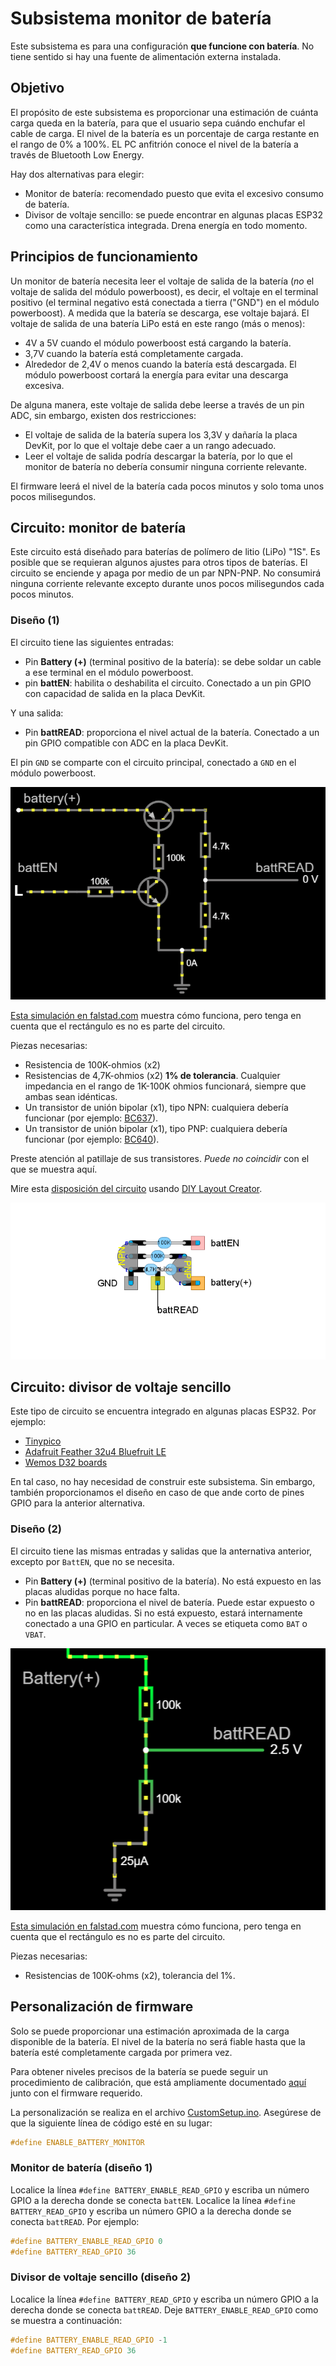 # Subsistema monitor de batería

Este subsistema es para una configuración **que funcione con batería**. No tiene sentido si hay una fuente de alimentación externa instalada.

## Objetivo

El propósito de este subsistema es proporcionar una estimación de cuánta carga queda en la batería, para que el usuario sepa cuándo enchufar el cable de carga. El nivel de la batería es un porcentaje de carga restante en el rango de 0% a 100%. EL PC anfitrión conoce el nivel de la batería a través de Bluetooth Low Energy.

Hay dos alternativas para elegir:

- Monitor de batería: recomendado puesto que evita el excesivo consumo de batería.
- Divisor de voltaje sencillo: se puede encontrar en algunas placas ESP32 como una característica integrada. Drena energía en todo momento.

## Principios de funcionamiento

Un monitor de batería necesita leer el voltaje de salida de la batería (*no* el voltaje de salida del módulo powerboost), es decir, el voltaje en el terminal positivo (el terminal negativo está conectada a tierra ("GND") en el módulo powerboost).
A medida que la batería se descarga, ese voltaje bajará. El voltaje de salida de una batería LiPo está en este rango (más o menos):

- 4V a 5V cuando el módulo powerboost está cargando la batería.
- 3,7V cuando la batería está completamente cargada.
- Alrededor de 2,4V o menos cuando la batería está descargada. El módulo powerboost cortará la energía para evitar una descarga excesiva.

De alguna manera, este voltaje de salida debe leerse a través de un pin ADC, sin embargo, existen dos restricciones:

- El voltaje de salida de la batería supera los 3,3V y dañaría la placa DevKit, por lo que el voltaje debe caer a un rango adecuado.
- Leer el voltaje de salida podría descargar la batería, por lo que el monitor de batería no debería consumir ninguna corriente relevante.

El firmware leerá el nivel de la batería cada pocos minutos y solo toma unos pocos milisegundos.

## Circuito: monitor de batería

Este circuito está diseñado para baterías de polímero de litio (LiPo) "1S". Es posible que se requieran algunos ajustes para otros tipos de baterías. El circuito se enciende y apaga por medio de un par NPN-PNP. No consumirá ninguna corriente relevante excepto durante unos pocos milisegundos cada pocos minutos.

### Diseño (1)

El circuito tiene las siguientes entradas:

- Pin **Battery (+)** (terminal positivo de la batería): se debe soldar un cable a ese terminal en el módulo powerboost.
- pin **battEN**: habilita o deshabilita el circuito. Conectado a un pin GPIO con capacidad de salida en la placa DevKit.

Y una salida:

- Pin **battREAD**: proporciona el nivel actual de la batería. Conectado a un pin GPIO compatible con ADC en la placa DevKit.

El pin `GND` se comparte con el circuito principal, conectado a `GND` en el módulo powerboost.

![Circuito del monitor de batería](./BatteryMonitor_falstad.png)

[Esta simulación en falstad.com](https://falstad.com/circuit/circuitjs.html?ctz=CQAgjCAMB0l3BWcMBMcUHYMGZIA4UA2ATmIxAUgoqoQFMBaMMAKABcQmwVxieHCAFl48eEGJTAE8g4pDQJshLFGiKEmfJG4oEgsJGLIqAEzoAzAIYBXADZsWAc07YeuYQ1chXVXywDunHhUwUG+UCwATlAgoVRgGIQxghhwUTEJSVSYPFQpadFMiSKczGJ8GfAFnELg3DXCmZVVAS5ukB5eOeCt2Rj8Xf0RgQLC3aMgaHgRHBNlDbFU2KWcEgZ4OPJggpAIxNgeEgTYlMRSBpDYUo1wIGZWdg4AMqXFYBUMuknvueAgVrYAM50bzQZaQVoMQTTOKLCIAeQyb0EjTewzakyGE26EIAHqUOi5OBgjHkQEkAEaWNhsOiRACeAAoADoABwAlCx8Z8EOQwIQkJ95OBCNNGtMqTSAKIAOS55KM-KQ20VopA4pAkrYACUpQBBAAiLAAymEYkxCOEqEkAcCYhgWNrSpbONDSh83eEdtQrWpHc6qJ5+CgUJ1fnkyb6EP6LYH+e7+PGvUtoOQozH+fEkkwKknkksYr4-U7Y+aQ8IreqU+DC8WA95g6GG4Wq5NUy2JBmXW6czxPfm2zWi9HueNBNndBAocsbiAALJ6gAa8s8ggGU90gZQYuQIAAwgALSyRRwASwAdo5mYCAPTXvfHxyWc8mAD2K+wJ1KwconCMs8PR86BMa870BB8T0sExLA-A4aE4EMeEUdVdwNU9AQAYyPE9gNA68DToTDHygmCKRcccajEODajxSjXTqaYmBQ+NjVPABbOxqVwwEtTpelrwAN1fexLEcOgVwwCAEnAENJjJeMADVhLYSwACs6GvMxr0lOkAFvLGvQF2M4t8WCAA) muestra cómo funciona, pero tenga en cuenta que el rectángulo es no es parte del circuito.

Piezas necesarias:

- Resistencia de 100K-ohmios (x2)
- Resistencias de 4,7K-ohmios (x2) **1% de tolerancia**. Cualquier impedancia en el rango de 1K-100K ohmios funcionará, siempre que ambas sean idénticas.
- Un transistor de unión bipolar (x1), tipo NPN: cualquiera debería funcionar (por ejemplo: [BC637](https://www.onsemi.com/pdf/datasheet/bc637-d.pdf)).
- Un transistor de unión bipolar (x1), tipo PNP: cualquiera debería funcionar (por ejemplo: [BC640](https://www.onsemi.com/pdf/datasheet/bc640-d.pdf)).

Preste atención al patillaje de sus transistores. *Puede no coincidir* con el que se muestra aquí.

Mire esta [disposición del circuito](./BatteryMonitor.diy) usando [DIY Layout Creator](https://github.com/bancika/diy-layout-creator).

![Diseño de placa](./BatteryMonitor_diy.png)

## Circuito: divisor de voltaje sencillo

Este tipo de circuito se encuentra integrado en algunas placas ESP32. Por ejemplo:

- [Tinypico](https://www.tinypico.com/)
- [Adafruit Feather 32u4 Bluefruit LE](https://www.adafruit.com/product/2829)
- [Wemos D32 boards](https://www.wemos.cc/en/latest/d32/d32.html)

En tal caso, no hay necesidad de construir este subsistema. Sin embargo, también proporcionamos el diseño en caso de que ande corto de pines GPIO para la anterior alternativa.

### Diseño (2)

El circuito tiene las mismas entradas y salidas que la anternativa anterior, excepto por `BattEN`, que no se necesita.

- Pin **Battery (+)** (terminal positivo de la batería). No está expuesto en las placas aludidas porque no hace falta.
- Pin **battREAD**: proporciona el nivel de batería. Puede estar expuesto o no en las placas aludidas. Si no está expuesto, estará internamente conectado a una GPIO en particular. A veces se etiqueta como `BAT` o `VBAT`.

![Divisor de voltage para batería](./BatteryDivider_falstad.png)

[Esta simulación en falstad.com](https://falstad.com/circuit/circuitjs.html?ctz=CQAgjCAMB0l3BWcMBMcUHYMGZIA4UA2ATmIxAUgoqoQFMBaMMAKAHMQHsURcAWTt15ooUFgHdOeKtKlV5LAE6jZVMBkKiw8OEq0bRmHmp2QJgnvwsgj4c1Vtcets5IazVIVSwDy+zWB8AuoBYgAenNoCXJwYxKICmgBGAIYALml0igCeABQAOgAOAJQsEUyYyHicfNXMEMHVAELpmTkFJWUgJOCESIHxYITVjSCpGQBKAKIAggAiLADKcqJMhPKimgBmKQA2AM50ohgsE5HrNdVMxDwMtaJUfLQPUNAIp+dUTpwoKNFCGyeIAEGxg7zOay+Q0iN3OLyB2Gg5FBbw+kN6MJ40MBVGwLzBaKGGwYvxB8Nx0DxKPBn2EPz+dJxNiR+NREKJwKuYFh9yZKEprPe5UcfE0JIQEDueOCVAAsjMABpdLh8W7YSUoSg-EbIEAAYQAFilFGwAJYAOzY+X2AHprXrjWwUuaACYAe2V2GwSAqPy1DHiMv1RpNdBd1rt+wdJpSLpSnuwAn9vx4CGlurmpv2AGMQ2wwxHrXM6DnHbH40lBKLOIQsYnuiDlbWauAwFzgRjFqaALYAV126QL+3GbWy1oAbm7dmkUvnlRgIOpwL8bI8MQA1KczgBWdGtLr3w8HigAtylrfse-3Yx6gA) muestra cómo funciona, pero tenga en cuenta que el rectángulo es no es parte del circuito.

Piezas necesarias:

- Resistencias de 100K-ohms (x2), tolerancia del 1%.

## Personalización de firmware

Solo se puede proporcionar una estimación aproximada de la carga disponible de la batería. El nivel de la batería no será fiable hasta que la batería esté completamente cargada por primera vez.

Para obtener niveles precisos de la batería se puede seguir un procedimiento de calibración, que está ampliamente documentado [aquí](../../../../src/Firmware/BatteryTools/BatteryCalibration/README_es.md) junto con el firmware requerido.

La personalización se realiza en el archivo [CustomSetup.ino](../../../../src/Firmware/CustomSetup/CustomSetup.ino).
Asegúrese de que la siguiente línea de código esté en su lugar:

```c
#define ENABLE_BATTERY_MONITOR
```

### Monitor de batería (diseño 1)

Localice la línea `#define BATTERY_ENABLE_READ_GPIO` y escriba un número GPIO a la derecha donde se conecta `battEN`. Localice la línea `#define BATTERY_READ_GPIO` y escriba un número GPIO a la derecha donde se conecta `battREAD`. Por ejemplo:

```c
#define BATTERY_ENABLE_READ_GPIO 0
#define BATTERY_READ_GPIO 36
```

### Divisor de voltaje sencillo (diseño 2)

 Localice la línea `#define BATTERY_READ_GPIO` y escriba un número GPIO a la derecha donde se conecta `battREAD`. Deje `BATTERY_ENABLE_READ_GPIO` como se muestra a continuación:

```c
#define BATTERY_ENABLE_READ_GPIO -1
#define BATTERY_READ_GPIO 36
```
